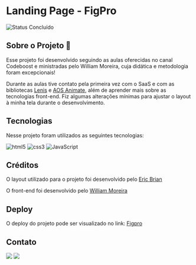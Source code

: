# Landing Page - FigPro

<p align="left">
<img alt="Status Concluído" src="https://img.shields.io/badge/STATUS-CONCLU%C3%8DDO-brightgreen">
</p>


## Sobre o Projeto 🚀

Esse projeto foi desenvolvido seguindo as aulas oferecidas no canal Codeboost e ministradas pelo William Moreira, cuja didática e metodologia foram excepcionais!

<p>Durante as aulas tive contato pela primeira vez com o SaaS e com as bibliotecas <a href="https://lenis.studiofreight.com/">Lenis</a> e <a href="https://michalsnik.github.io/aos/">AOS Animate</a>, além de aprender mais sobre as tecnologias front-end. Fiz algumas alterações mínimas para ajustar o layout à minha tela durante o desenvolvimento.</p>



## Tecnologias

Nesse projeto foram utilizados as seguintes tecnologias:


![html5](https://img.shields.io/badge/HTML5-E34F26?style=for-the-badge&logo=html5&logoColor=white) ![css3](https://img.shields.io/badge/css3-1572B6?style=for-the-badge&logo=css3&logoColor=white)
![JavaScript](https://img.shields.io/badge/javascript-%23323330.svg?style=for-the-badge&logo=javascript&logoColor=%23F7DF1E)
 

## Créditos

<p>O layout utilizado para o projeto foi desenvolvido pelo <a href="https://www.linkedin.com/in/eric-brian-61bb02109/">Eric Brian</a></p>

<p>O front-end foi desenvolvido pelo <a href="https://www.linkedin.com/in/willmoreira/">William Moreira</a></p>


## Deploy

<p>O deploy do projeto pode ser visualizado no link: <a href="https://figpro-beige.vercel.app/">Figpro</a></p>

## Contato

<div> 
   <a href = "mailto:chrystianevilela27@gmail.com"><img src="https://img.shields.io/badge/-Gmail-%23333?style=for-the-badge&logo=gmail&logoColor=white" target="_blank"></a>
  <a href="https://www.linkedin.com/in/cristianevilelaazevedo/" target="_blank"><img src="https://img.shields.io/badge/-LinkedIn-%230077B5?style=for-the-badge&logo=linkedin&logoColor=white" target="_blank"></a>   
</div>
